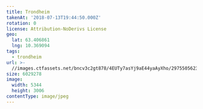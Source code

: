 ```yaml
---
title: Trondheim
takenAt: '2018-07-13T19:44:50.000Z'
rotation: 0
license: Attribution-NoDerivs License
geo:
  lat: 63.406861
  lng: 10.369094
tags:
  - trondheim
url: >-
  //images.ctfassets.net/bncv3c2gt878/4EUTy7asYj9aE44yaAyXho/2975505623454d7c0cd9cae34ecb63f0/trondheim_43859285251_o
size: 6029278
image:
  width: 5344
  height: 3006
contentType: image/jpeg
---
```


